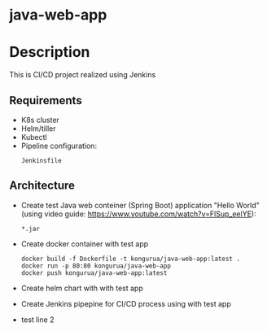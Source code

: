 # java-web-app

# Description
This is CI/CD project realized using Jenkins
## Requirements
* K8s cluster
* Helm/tiller
* Kubectl
* Pipeline configuration:
  ```
  Jenkinsfile
  ```
## Architecture
* Create test Java web conteiner (Spring Boot) application "Hello World" (using video guide: https://www.youtube.com/watch?v=FlSup_eelYE):

  ```
  *.jar
  ```
* Create docker container with test app
  ```
  docker build -f Dockerfile -t kongurua/java-web-app:latest .
  docker run -p 80:80 kongurua/java-web-app
  docker push kongurua/java-web-app:latest
  ```
* Create helm chart with with test app
* Create Jenkins pipepine for CI/CD process using with test app


* test line 2
